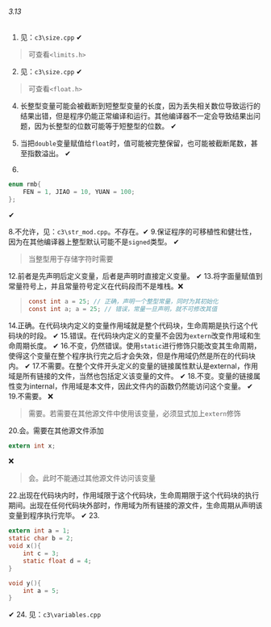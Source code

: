 ###### 3.13
1.  见：`c3\size.cpp`  ✔
> 可查看`<limits.h>`
2.  见：`c3\size.cpp`  ✔
> 可查看`<float.h>`


4. 长整型变量可能会被截断到短整型变量的长度，因为丢失相关数位导致运行的结果出错，但是程序仍能正常编译和运行。其他编译器不一定会导致结果出问题，因为长整型的位数可能等于短整型的位数。  ✔
5. 当把`double`变量赋值给`float`时，值可能被完整保留，也可能被截断尾数，甚至指数溢出。  ✔

6.

```c
enum rmb{
    FEN = 1, JIAO = 10, YUAN = 100;
};
```
✔

8.不允许，见：`c3\str_mod.cpp`。不存在。✔
9.保证程序的可移植性和健壮性，因为在其他编译器上整型默认可能不是`signed`类型。  ✔
> 当整型用于存储字符时需要

12.前者是先声明后定义变量，后者是声明时直接定义变量。  ✔
13.将字面量赋值到常量符号上，并且常量符号定义在代码段而不是堆栈。❌
>```c
> const int a = 25; // 正确，声明一个整型常量，同时为其初始化
> const int a; a = 25; // 错误，常量一旦声明，就不可修改其值 
>```

14.正确。在代码块内定义的变量作用域就是整个代码块，生命周期是执行这个代码块的时段。  ✔
15.错误。在代码块内定义的变量不会因为`extern`改变作用域和生命周期长度。  ✔
16.不变，仍然错误。使用`static`进行修饰只能改变其生命周期，使得这个变量在整个程序执行完之后才会失效，但是作用域仍然是所在的代码块内。  ✔
17.不需要。在整个文件开头定义的变量的链接属性默认是external，作用域是所有链接的文件，当然也包括定义该变量的文件。  ✔
18.不变。变量的链接属性变为internal，作用域是本文件，因此文件内的函数仍然能访问这个变量。  ✔
19.不需要。 ❌
>需要。若需要在其他源文件中使用该变量，必须显式加上`extern`修饰
 
20.会。需要在其他源文件添加
```c
extern int x;
```
❌
>会。此时不能通过其他源文件访问该变量

22.出现在代码块内时，作用域限于这个代码块，生命周期限于这个代码块的执行期间。出现在任何代码块外部时，作用域为所有链接的源文件，生命周期从声明该变量到程序执行完毕。  ✔
23.
```c
extern int a = 1;
static char b = 2;
void x(){
    int c = 3;
    static float d = 4;
}

void y(){
    int a = 5;
}
```
✔
24.  见：`c3\variables.cpp`
